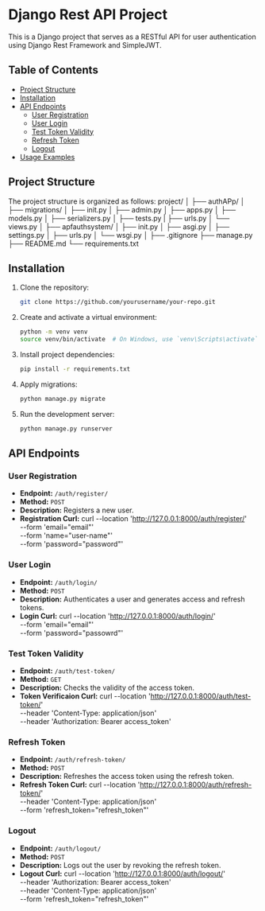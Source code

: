 # Django Rest API Project

This is a Django project that serves as a RESTful API for user authentication using Django Rest Framework and SimpleJWT.

## Table of Contents

- [Project Structure](#project-structure)
- [Installation](#installation)
- [API Endpoints](#api-endpoints)
  - [User Registration](#user-registration)
  - [User Login](#user-login)
  - [Test Token Validity](#test-token-validity)
  - [Refresh Token](#refresh-token)
  - [Logout](#logout)
- [Usage Examples](#usage-examples)

## Project Structure

The project structure is organized as follows:
project/
│
├── authAPp/
│ ├── migrations/
│ ├── init.py
│ ├── admin.py
│ ├── apps.py
│ ├── models.py
│ ├── serializers.py
│ ├── tests.py
| ├── urls.py
│ └── views.py
│
├── apfauthsystem/
│ ├── init.py
│ ├── asgi.py
│ ├── settings.py
│ ├── urls.py
│ └── wsgi.py
│
├── .gitignore
├── manage.py
├── README.md
└── requirements.txt


## Installation

1. Clone the repository:

    ```bash
    git clone https://github.com/yourusername/your-repo.git
    ```

2. Create and activate a virtual environment:

    ```bash
    python -m venv venv
    source venv/bin/activate  # On Windows, use `venv\Scripts\activate`
    ```

3. Install project dependencies:

    ```bash
    pip install -r requirements.txt
    ```

4. Apply migrations:

    ```bash
    python manage.py migrate
    ```

5. Run the development server:

    ```bash
    python manage.py runserver
    ```

## API Endpoints

### User Registration

- **Endpoint:** `/auth/register/`
- **Method:** `POST`
- **Description:** Registers a new user.
- **Registration Curl:**
    curl --location 'http://127.0.0.1:8000/auth/register/' \
    --form 'email="email"' \
    --form 'name="user-name"' \
    --form 'password="password"'

### User Login
- **Endpoint:** `/auth/login/`
- **Method:** `POST`
- **Description:** Authenticates a user and generates access and refresh tokens.
- **Login Curl:**
    curl --location 'http://127.0.0.1:8000/auth/login/' \
        --form 'email="email"' \
        --form 'password="passowrd"'


### Test Token Validity

- **Endpoint:** `/auth/test-token/`
- **Method:** `GET`
- **Description:** Checks the validity of the access token.
- **Token Verificaion Curl:**
    curl --location 'http://127.0.0.1:8000/auth/test-token/' \
    --header 'Content-Type: application/json' \
    --header 'Authorization: Bearer access_token'


### Refresh Token

- **Endpoint:** `/auth/refresh-token/`
- **Method:** `POST`
- **Description:** Refreshes the access token using the refresh token.
- **Refresh Token Curl:**
    curl --location 'http://127.0.0.1:8000/auth/refresh-token/' \
    --header 'Content-Type: application/json' \
    --form 'refresh_token="refresh_token"'


### Logout

- **Endpoint:** `/auth/logout/`
- **Method:** `POST`
- **Description:** Logs out the user by revoking the refresh token.
- **Logout Curl:**
    curl --location 'http://127.0.0.1:8000/auth/logout/' \
        --header 'Authorization: Bearer access_token' \
        --header 'Content-Type: application/json' \
        --form 'refresh_token="refresh_token"'


